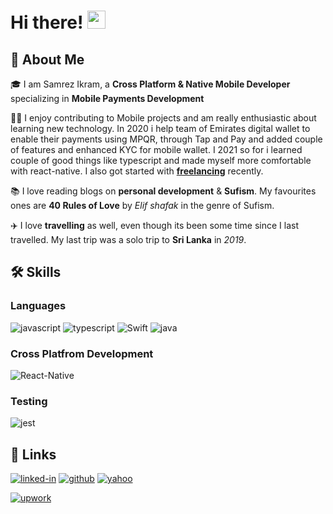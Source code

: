 # Hi there! <img src="https://media.giphy.com/media/hvRJCLFzcasrR4ia7z/giphy.gif" width="29px">

## 🚀 About Me

🎓 I am Samrez Ikram, a **Cross Platform & Native Mobile Developer** specializing in **Mobile Payments Development**

👨‍💻 I enjoy contributing to Mobile projects and am really enthusiastic about learning new technology. In 2020 i help team of Emirates digital wallet to enable their payments using MPQR, through Tap and Pay and added couple of features and enhanced KYC for mobile wallet. I 2021 so for i learned couple of good things like typescript and made myself more comfortable with react-native.  I also got started with [**freelancing**](https://www.upwork.com/freelancers/~01dff5ac06e2f986ad) recently.

📚 I love reading blogs on **personal development** & **Sufism**. My favourites ones are **40 Rules of Love**
by _Elif shafak_ in the genre of Sufism.

✈️ I love **travelling** as well, even though its been some time since I last travelled. My last trip was a solo trip to **Sri Lanka** in _2019_.

## 🛠️ Skills

### Languages

![javascript](https://img.shields.io/badge/JavaScript-323330?style=for-the-badge&logo=javascript&logoColor=F7DF1E)
![typescript](https://img.shields.io/badge/TypeScript-3178C6?style=for-the-badge&logo=typescript&logoColor=white)
![Swift](https://img.shields.io/badge/Swift-FA7343?style=for-the-badge&logo=Swift&logoColor=white)
![java](https://img.shields.io/badge/java-007396?style=for-the-badge&logo=java&logoColor=white)


### Cross Platfrom Development

![React-Native](https://img.shields.io/badge/React-61DAFB?style=for-the-badge&logo=React&logoColor=white)

### Testing

![jest](https://img.shields.io/badge/Jest-C21325?style=for-the-badge&logo=jest&logoColor=white)

## 🔗 Links


[![linked-in](https://img.shields.io/badge/Linked_In-0077B5?style=for-the-badge&logo=LinkedIn&logoColor=white)](https://www.linkedin.com/in/samrezikram/)
[![github](https://img.shields.io/badge/GitHub-000000?style=for-the-badge&logo=GitHub&logoColor=white)](https://github.com/samrezikram)
[![yahoo](https://img.shields.io/badge/Yahoo-6001D2?style=for-the-badge&logo=Yahoo!&logoColor=00000)](mailto:samrezikram@yahoo.com)

[![upwork](https://img.shields.io/badge/Upwork-6FDA44?style=for-the-badge&logo=Upwork&logoColor=white)](https://www.upwork.com/freelancers/~01dff5ac06e2f986ad)

